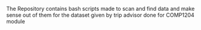 The Repository contains bash scripts made to scan and find data and make sense out of them for the dataset given by trip advisor done for COMP1204 module
